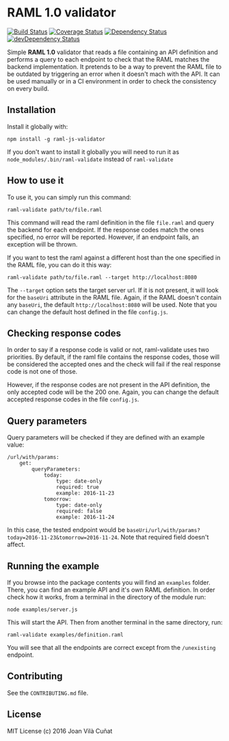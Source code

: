 # RAML 1.0 validator

[![Build Status](https://travis-ci.org/joanvila/raml-js-validator.svg?branch=master)](https://travis-ci.org/joanvila/raml-js-validator)
[![Coverage Status](https://coveralls.io/repos/github/joanvila/raml-js-validator/badge.svg?branch=master)](https://coveralls.io/github/joanvila/raml-js-validator?branch=master)
[![Dependency Status](https://david-dm.org/joanvila/raml-js-validator/status.svg)](https://david-dm.org/joanvila/raml-js-validator)
[![devDependency Status](https://david-dm.org/joanvila/raml-js-validator/dev-status.svg)](https://david-dm.org/joanvila/raml-js-validator?type=dev)

Simple **RAML 1.0** validator that reads a file containing an API definition and performs a query to each endpoint to check that the RAML matches the backend implementation.
It pretends to be a way to prevent the RAML file to be outdated by triggering an error when it doesn't mach with the API. It can be used manually or in a CI environment in order to check the consistency on every build.

## Installation

Install it globally with:

```
npm install -g raml-js-validator
```

If you don't want to install it globally you will need to run it as `node_modules/.bin/raml-validate` instead of `raml-validate`

## How to use it

To use it, you can simply run this command:

```
raml-validate path/to/file.raml
```

This command will read the raml definition in the file `file.raml` and query the backend for each endpoint. If the response codes match the ones specified, no error will be reported. However, if an endpoint fails, an exception will be thrown.

If you want to test the raml against a different host than the one specified in the RAML file, you can do it this way:

```
raml-validate path/to/file.raml --target http://localhost:8080
```

The `--target` option sets the target server url. If it is not present, it will look for the `baseUri` attribute in the RAML file. Again, if the RAML doesn't contain any `baseUri`, the default `http://localhost:8080` will be used. Note that you can change the default host defined in the file `config.js`.

## Checking response codes

In order to say if a response code is valid or not, raml-validate uses two priorities. By default, if the raml file contains the response codes, those will be considered the accepted ones and the check will fail if the real response code is not one of those.

However, if the response codes are not present in the API definition, the only accepted code will be the 200 one. Again, you can change the default accepted response codes in the file `config.js`.

## Query parameters

Query parameters will be checked if they are defined with an example value:

```
/url/with/params:
    get:
        queryParameters:
            today:
                type: date-only
                required: true
                example: 2016-11-23
            tomorrow:
                type: date-only
                required: false
                example: 2016-11-24
```

In this case, the tested endpoint would be `baseUri/url/with/params?today=2016-11-23&tomorrow=2016-11-24`. Note that required field doesn't affect.

## Running the example

If you browse into the package contents you will find an `examples` folder. There, you can find an example API and it's own RAML definition. In order check how it works, from a terminal in the directory of the module run:

```
node examples/server.js
```

This will start the API. Then from another terminal in the same directory, run:

```
raml-validate examples/definition.raml
```

You will see that all the endpoints are correct except from the `/unexisting` endpoint.

## Contributing

See the `CONTRIBUTING.md` file.

## License

MIT License (c) 2016 Joan Vilà Cuñat

